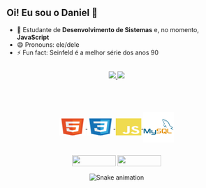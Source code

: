 ## Oi! Eu sou o Daniel 👋

- 🌱 Estudante de **Desenvolvimento de Sistemas** e, no momento, **JavaScript**
- 😄 Pronouns: ele/dele
- ⚡ Fun fact: Seinfeld é a melhor série dos anos 90
##

<header class="chart">
  <a href="https://github.com/danielfragareisreadme ">
    <img height="180em" src="https://github-readme-stats.vercel.app/api?username=danielfragareis&show_icons=true&theme=algolia&include_all_commits=true&count_private=true"/>
  <img height="180em" src="https://github-readme-stats.vercel.app/api/top-langs/?username=danielfragareis&layout=compact&langs_count=16&theme=algolia"/>
</header>



<div style="display: inline_block" align="center"><br>
  <img align="center" alt="logo-HTML" height="40" width="60" src="https://raw.githubusercontent.com/devicons/devicon/master/icons/html5/html5-original.svg">
  <img align="center" alt="logo-CSS" height="40" width="60" src="https://raw.githubusercontent.com/devicons/devicon/master/icons/css3/css3-original.svg">
  <img align="center" alt="logo-Js" height="40" width="60" src="https://raw.githubusercontent.com/devicons/devicon/master/icons/javascript/javascript-plain.svg">
  <img align="center" alt="logo-Mysql" height="70" width="70" src="https://raw.githubusercontent.com/devicons/devicon/master/icons/mysql/mysql-original-wordmark.svg">

##
 
<div> 
  <a href = "mailto:danielfreis91@gmail.com"><img width="100" height="25" src="https://img.shields.io/badge/Gmail-D14836?style=for-the-badge&logo=gmail&logoColor=white" target="_blank"></a>
  <a href="https://www.linkedin.com/in/daniel-fraga-63921325a" target="_blank"><img width="100" height="25" src="https://img.shields.io/badge/-LinkedIn-%230077B5?style=for-the-badge&logo=linkedin&logoColor=white" target="_blank"></a> 
</div>

<!-- O runworkflow deve ser feito manualmente toda a vez que se deseja atualizar o numero de repositórios que serão usados no snake  -->
 
![Snake animation](https://github.com/danielfragareis/danielfragareis/blob/output/github-contribution-grid-snake.svg)
 
 <!--
 
 
**danielfragareis/danielfragareis** is a ✨ _special_ ✨ repository because its `README.md` (this file) appears on your GitHub profile.

Here are some idea to get you started:

- 🔭 I’m currently working on ...
- 🌱 I’m currently learning ...
- 👯 I’m looking to collaborate on ...
- 🤔 I’m looking for help with ...
- 💬 Ask me about ...
- 📫 How to reach me: ...
- 😄 Pronouns: ...
- ⚡ Fun fact: ...
-->
